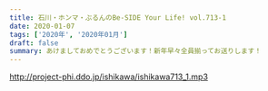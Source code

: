 ```yaml
---
title: 石川・ホンマ・ぶるんのBe-SIDE Your Life! vol.713-1
date: 2020-01-07
tags: ['2020年', '2020年01月']
draft: false
summary: あけましておめでとうございます！新年早々全員揃ってお送りします！
---
```


http://project-phi.ddo.jp/ishikawa/ishikawa713_1.mp3
